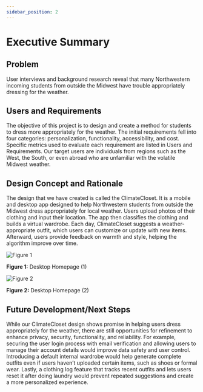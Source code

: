```yaml
---
sidebar_position: 2
---
```


# Executive Summary

## Problem
User interviews and background research reveal that many Northwestern incoming students from outside the Midwest have trouble appropriately dressing for the weather. 

## Users and Requirements
The objective of this project is to design and create a method for students to dress more appropriately for the weather. The initial requirements fell into four categories: personalization, functionality, accessibility, and cost. Specific metrics used to evaluate each requirement are listed in Users and Requirements. Our target users are individuals from regions such as the West, the South, or even abroad who are unfamiliar with the volatile Midwest weather.

## Design Concept and Rationale 

The design that we have created is called the ClimateCloset. It is a mobile and desktop app designed to help Northwestern students from outside the Midwest dress appropriately for local weather. Users upload photos of their clothing and input their location. The app then classifies the clothing and builds a virtual wardrobe. Each day, ClimateCloset suggests a weather-appropriate outfit, which users can customize or update with new items. Afterward, users provide feedback on warmth and style, helping the algorithm improve over time.

<div style={{ display: "flex", justifyContent: "space-between" }}>
  <div style={{ flex: 1, marginRight: "10px", textAlign: "center" }}>
    <img src="/img/exec-1.png" alt="Figure 1" style={{ width: "100%" }} />
    <p><strong>Figure 1:</strong> Desktop Homepage (1)</p>
  </div>
  <div style={{ flex: 1, marginLeft: "10px", textAlign: "center" }}>
    <img src="/img/exec-2.png" alt="Figure 2" style={{ width: "100%" }} />
    <p><strong>Figure 2:</strong> Desktop Homepage (2)</p>
  </div>
</div>


## Future Development/Next Steps
While our ClimateCloset design shows promise in helping users dress appropriately for the weather, there are still opportunities for refinement to enhance privacy, security, functionality, and reliability. For example, securing the user login process with email verification and allowing users to manage their account details would improve data safety and user control. Introducing a default internal wardrobe would help generate complete outfits even if users haven’t uploaded certain items, such as shoes or formal wear. Lastly, a clothing log feature that tracks recent outfits and lets users reset it after doing laundry would prevent repeated suggestions and create a more personalized experience.

